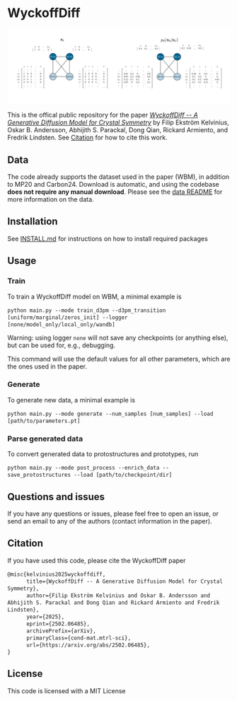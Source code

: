 # WyckoffDiff
![](assets/wyckoffdiff_graphical_abstract.png)

This is the offical public repository for the paper [_WyckoffDiff -- A Generative Diffusion Model for Crystal Symmetry_](https://arxiv.org/abs/2502.06485) by Filip Ekström Kelvinius, Oskar B. Andersson, Abhijith S. Parackal, Dong Qian, Rickard Armiento, and Fredrik Lindsten. See [Citation](#citation) for how to cite this work.

## Data
The code already supports the dataset used in the paper (WBM), in addition to MP20 and Carbon24. Download is automatic, and using the codebase **does not require any manual download**. Please see the [data README](data/README.md) for more information on the data.

## Installation
See [INSTALL.md](INSTALL.md) for instructions on how to install required packages

## Usage
### Train
To train a WyckoffDiff model on WBM, a minimal example is
```
python main.py --mode train_d3pm --d3pm_transition [uniform/marginal/zeros_init] --logger [none/model_only/local_only/wandb]
```
Warning: using logger ```none``` will not save any checkpoints (or anything else), but can be used for, e.g., debugging.

This command will use the default values for all other parameters, which are the ones used in the paper.

### Generate
To generate new data, a minimal example is
```
python main.py --mode generate --num_samples [num_samples] --load [path/to/parameters.pt]
```

### Parse generated data
To convert generated data to protostructures and prototypes, run
```
python main.py --mode post_process --enrich_data --save_protostructures --load [path/to/checkpoint/dir]
```
## Questions and issues
If you have any questions or issues, please feel free to open an issue, or send an email to any of the authors (contact information in the paper).

## Citation
If you have used this code, please cite the WyckoffDiff paper
```
@misc{kelvinius2025wyckoffdiff,
      title={WyckoffDiff -- A Generative Diffusion Model for Crystal Symmetry},
      author={Filip Ekström Kelvinius and Oskar B. Andersson and Abhijith S. Parackal and Dong Qian and Rickard Armiento and Fredrik Lindsten},
      year={2025},
      eprint={2502.06485},
      archivePrefix={arXiv},
      primaryClass={cond-mat.mtrl-sci},
      url={https://arxiv.org/abs/2502.06485},
}
```

## License
This code is licensed with a MIT License
